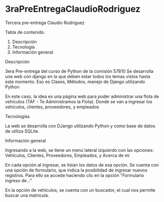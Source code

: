 # 3raPreEntregaClaudioRodriguez
Tercera pre-entrega Claudio Rodriguez

Tabla de contenido.
1. Descripción
2. Tecnología
3. Información general

Descripción

3era Pre-entrega del curso de Python de la comisión 57810
Se desarrolla una web con django en la que deben estar todos los temas vistos hasta este momento.
Eso es Clases, Métodos, manejo de Django utilizando Python

En este caso, la idea es una página web para poder administrar una flota de vehículos (TAF - Te Administramos la Flota).
Donde se van a ingresar los vehículos, clientes, proveedores, y empleados

Tecnologías

La web se desarrolla con DJango utilizando Python y como base de datos de utiliza SQLite.

Información general

Ingresando a la web, se tiene un menú lateral izquierdo con las opciones:
Vehículos, Clientes, Proveedores, Empleados, y Acerca de mi

En cada opción al ingresar, se listan los datos de esa opción.
Se cuenta con una opción de formulario, que indica la posibilidad de ingresar nuevos registros. 
Para ello se accede haciendo clic en la opción "Formulario ingreso de..."

En la opción de vehículos, se cuenta con un buscador, el cual nos permite buscar una matrícula.
